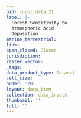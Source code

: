 ```yaml
---
pid: input_data_21
label: |-
  Forest Sensitivity to
  Atmospheric Acid
  Deposition
marine_terrestrial: 
link: 
open_closed: Closed
jurisdiction: 
raster_vector: 
_tags: 
data_product_type: Dataset
cell_size: 
order: '20'
layout: data_item
collection: data_inputs
thumbnail: ''
full: ''
---
```

